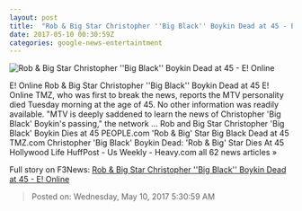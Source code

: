 ```yaml
---
layout: post
title:  "Rob & Big Star Christopher ''Big Black'' Boykin Dead at 45 - E! Online"
date: 2017-05-10 00:30:59Z
categories: google-news-entertaintment
---
```


![Rob & Big Star Christopher ''Big Black'' Boykin Dead at 45 - E! Online](http://akns-images.eonline.com/eol_images/Entire_Site/201749/rs_600x600-170509165556-600-christopher-boykin.jpg?downsize=450:*&crop=450:350;left,top)

E! Online Rob & Big Star Christopher ''Big Black'' Boykin Dead at 45 E! Online TMZ, who was first to break the news, reports the MTV personality died Tuesday morning at the age of 45. No other information was readily available. "MTV is deeply saddened to learn the news of Christopher 'Big Black' Boykin's passing," the network ... Rob and Big Star Christopher 'Big Black' Boykin Dies at 45 PEOPLE.com 'Rob & Big' Star Big Black Dead at 45 TMZ.com Christopher 'Big Black' Boykin Dead: 'Rob & Big' Star Dies At 45 Hollywood Life HuffPost - Us Weekly - Heavy.com all 62 news articles »


Full story on F3News: [Rob & Big Star Christopher ''Big Black'' Boykin Dead at 45 - E! Online](http://www.f3nws.com/n/sKJDZC)

> Posted on: Wednesday, May 10, 2017 5:30:59 AM

